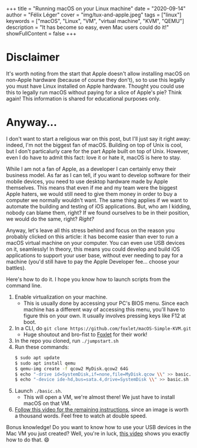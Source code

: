 +++
title = "Running macOS on your Linux machine"
date = "2020-09-14"
author = "Félix Léger"
cover = "img/tux-and-apple.jpeg"
tags = ["linux"]
keywords = ["macOS", "Linux", "VM", "virtual machine", "KVM", "QEMU"]
description = "It has become so easy, even Mac users could do it!"
showFullContent = false
+++

# Disclaimer

It's worth noting from the start that Apple doesn't allow installing macOS on non-Apple hardware (because of
course they don't), so to use this legally you must have Linux installed on Apple hardware. Thought you could use
this to legally run macOS without paying for a slice of Apple's pie? Think again! This information is shared
for educational purposes only.

# Anyway...

I don't want to start a religious war on this post, but I'll just say it right away: indeed, I'm not the
biggest fan of macOS. Building on top of Unix is cool, but I don't particalurly care for  the part  Apple built on top of
Unix. However, even I do have to admit this fact: love it or hate it, macOS is here to stay.

While I am not a fan of Apple, as a developer I can certainly envy their business model. As far as I can tell,
if you want to develop software for their mobile devices, you need to use desktop hardware made by Apple
themselves. This means that even if me and my team were the biggest Apple haters, we would still need to give
them money in order to buy a computer we normally wouldn't want. The same thing applies if we want to automate
the building and testing of iOS applications. But, who am I kidding, nobody can blame them, right? If we found
ourselves to be in their position, we would do the same, right? *Right?*

Anyway, let's leave all this stress behind and focus on the reason you probably clicked on this article: it
has become easier than ever to run a macOS virtual machine on your computer. You can even use USB devices on
it, seamlessly! In theory, this means you could develop and build iOS applications to support your user base,
without ever needing to pay for a machine (you'd still have to pay the Apple Developer fee... choose your
battles).

Here's how to do it. I hope you know how to launch scripts from the command line.

1. Enable virtualization on your machine.
   - This is usually done by accessing your PC's BIOS menu. Since each machine has a different way of
     accessing this menu, you'll have to figure this on your own. It usually involves pressing keys like F12
     at boot.
1. In a CLI, do `git clone https://github.com/foxlet/macOS-Simple-KVM.git`
   - Huge shoutout and bro-fist to [Foxlet](https://twitter.com/FoxletFox) for their work!
1. In the repo you cloned, run `./jumpstart.sh`
1. Run these commands:
   ```bash
   $ sudo apt update
   $ sudo apt install qemu
   $ qemu-img create -f qcow2 MyDisk.qcow2 64G
   $ echo "-drive id=SystemDisk,if=none,file=MyDisk.qcow \\" >> basic.sh
   $ echo "-device ide-hd,bus=sata.4,drive=SystemDisk \\" >> basic.sh
   ```
1. Launch `./basic.sh`.
   - This will open a VM, we're almost there! We just have to install macOS on that VM.
1. [Follow this video for the remaining instructions](https://youtu.be/CftNddL2KCw), since an image is worth a thousand words. Feel free to watch at double speed.

Bonus knowledge! Do you want to know how to use your USB devices in the Mac VM you just created? Well, you're
in luck, [this video](https://youtu.be/yzWrozosy8s) shows you exactly how to do that. :smile:
